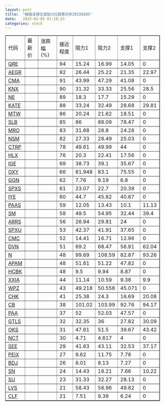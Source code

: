 ```yaml
---
layout: post
title:  "触碰支撑位或阻力位股票分析20150205"
date:   2015-02-05 01:18:23
categories: stock
---
```

<script type="text/javascript">
var stockList = []
stockList.push('gb_qre');
stockList.push('gb_aegr');
stockList.push('gb_cma');
stockList.push('gb_knx');
stockList.push('gb_ne');
stockList.push('gb_kate');
stockList.push('gb_mtw');
stockList.push('gb_slb');
stockList.push('gb_mro');
stockList.push('gb_nsm');
stockList.push('gb_ctrp');
stockList.push('gb_hlx');
stockList.push('gb_ige');
stockList.push('gb_oxy');
stockList.push('gb_ggn');
stockList.push('gb_spxs');
stockList.push('gb_iye');
stockList.push('gb_paas');
stockList.push('gb_sm');
stockList.push('gb_arrs');
stockList.push('gb_spxu');
stockList.push('gb_cmc');
stockList.push('gb_dvn');
stockList.push('gb_n');
stockList.push('gb_apam');
stockList.push('gb_hcbk');
stockList.push('gb_xxia');
stockList.push('gb_wpz');
stockList.push('gb_chk');
stockList.push('gb_cb');
stockList.push('gb_paa');
stockList.push('gb_gtls');
stockList.push('gb_oks');
stockList.push('gb_nct');
stockList.push('gb_see');
stockList.push('gb_peix');
stockList.push('gb_bdj');
stockList.push('gb_sn');
stockList.push('gb_su');
stockList.push('gb_lvs');
stockList.push('gb_clf');
</script>
<table border="1">
 <tr>
 <td>代码</td>
 <td>最新价</td>
 <td>涨跌幅(%)</td>
 <td>接近程度</td>
 <td>阻力1</td>
 <td>阻力2</td>
 <td>支撑1</td>
 <td>支撑2</td>
</tr>
  <tr id="qre" class="red">
  <td><a href="http://stock.finance.sina.com.cn/usstock/quotes/QRE.html" target="_blank">QRE</a></td><td></td><td></td><td>94</td><td>15.24</td><td>16.99</td><td>14.05</td><td>0</td></tr>
  <tr id="aegr" class="green">
  <td><a href="http://stock.finance.sina.com.cn/usstock/quotes/AEGR.html" target="_blank">AEGR</a></td><td></td><td></td><td>92</td><td>26.44</td><td>25.22</td><td>21.35</td><td>22.97</td></tr>
  <tr id="cma" class="red">
  <td><a href="http://stock.finance.sina.com.cn/usstock/quotes/CMA.html" target="_blank">CMA</a></td><td></td><td></td><td>91</td><td>43.99</td><td>47.29</td><td>41.08</td><td>0</td></tr>
  <tr id="knx" class="green">
  <td><a href="http://stock.finance.sina.com.cn/usstock/quotes/KNX.html" target="_blank">KNX</a></td><td></td><td></td><td>90</td><td>31.32</td><td>33.33</td><td>25.56</td><td>28.5</td></tr>
  <tr id="ne" class="red">
  <td><a href="http://stock.finance.sina.com.cn/usstock/quotes/NE.html" target="_blank">NE</a></td><td></td><td></td><td>89</td><td>18.3</td><td>17.7</td><td>15.29</td><td>0</td></tr>
  <tr id="kate" class="red">
  <td><a href="http://stock.finance.sina.com.cn/usstock/quotes/KATE.html" target="_blank">KATE</a></td><td></td><td></td><td>88</td><td>33.24</td><td>32.49</td><td>28.68</td><td>29.81</td></tr>
  <tr id="mtw" class="red">
  <td><a href="http://stock.finance.sina.com.cn/usstock/quotes/MTW.html" target="_blank">MTW</a></td><td></td><td></td><td>86</td><td>20.24</td><td>21.62</td><td>18.51</td><td>0</td></tr>
  <tr id="slb" class="red">
  <td><a href="http://stock.finance.sina.com.cn/usstock/quotes/SLB.html" target="_blank">SLB</a></td><td></td><td></td><td>85</td><td>86</td><td>88.09</td><td>78.47</td><td>0</td></tr>
  <tr id="mro" class="red">
  <td><a href="http://stock.finance.sina.com.cn/usstock/quotes/MRO.html" target="_blank">MRO</a></td><td></td><td></td><td>83</td><td>31.68</td><td>28.8</td><td>24.28</td><td>0</td></tr>
  <tr id="nsm" class="red">
  <td><a href="http://stock.finance.sina.com.cn/usstock/quotes/NSM.html" target="_blank">NSM</a></td><td></td><td></td><td>82</td><td>27.33</td><td>28.49</td><td>25.03</td><td>0</td></tr>
  <tr id="ctrp" class="red">
  <td><a href="http://stock.finance.sina.com.cn/usstock/quotes/CTRP.html" target="_blank">CTRP</a></td><td></td><td></td><td>78</td><td>49.61</td><td>49.99</td><td>44</td><td>0</td></tr>
  <tr id="hlx" class="red">
  <td><a href="http://stock.finance.sina.com.cn/usstock/quotes/HLX.html" target="_blank">HLX</a></td><td></td><td></td><td>76</td><td>20.3</td><td>22.41</td><td>17.56</td><td>0</td></tr>
  <tr id="ige" class="red">
  <td><a href="http://stock.finance.sina.com.cn/usstock/quotes/IGE.html" target="_blank">IGE</a></td><td></td><td></td><td>69</td><td>38.73</td><td>39.1</td><td>35.67</td><td>0</td></tr>
  <tr id="oxy" class="red">
  <td><a href="http://stock.finance.sina.com.cn/usstock/quotes/OXY.html" target="_blank">OXY</a></td><td></td><td></td><td>66</td><td>81.948</td><td>83.1</td><td>75.55</td><td>0</td></tr>
  <tr id="ggn" class="red">
  <td><a href="http://stock.finance.sina.com.cn/usstock/quotes/GGN.html" target="_blank">GGN</a></td><td></td><td></td><td>62</td><td>7.76</td><td>9.19</td><td>6.8</td><td>0</td></tr>
  <tr id="spxs" class="green">
  <td><a href="http://stock.finance.sina.com.cn/usstock/quotes/SPXS.html" target="_blank">SPXS</a></td><td></td><td></td><td>61</td><td>23.07</td><td>22.7</td><td>20.39</td><td>0</td></tr>
  <tr id="iye" class="red">
  <td><a href="http://stock.finance.sina.com.cn/usstock/quotes/IYE.html" target="_blank">IYE</a></td><td></td><td></td><td>60</td><td>44.7</td><td>45.82</td><td>40.87</td><td>0</td></tr>
  <tr id="paas" class="red">
  <td><a href="http://stock.finance.sina.com.cn/usstock/quotes/PAAS.html" target="_blank">PAAS</a></td><td></td><td></td><td>59</td><td>12.05</td><td>13.43</td><td>10.1</td><td>11.13</td></tr>
  <tr id="sm" class="red">
  <td><a href="http://stock.finance.sina.com.cn/usstock/quotes/SM.html" target="_blank">SM</a></td><td></td><td></td><td>58</td><td>49.5</td><td>54.95</td><td>32.44</td><td>39.4</td></tr>
  <tr id="arrs" class="red">
  <td><a href="http://stock.finance.sina.com.cn/usstock/quotes/ARRS.html" target="_blank">ARRS</a></td><td></td><td></td><td>56</td><td>26.94</td><td>29.81</td><td>24</td><td>0</td></tr>
  <tr id="spxu" class="green">
  <td><a href="http://stock.finance.sina.com.cn/usstock/quotes/SPXU.html" target="_blank">SPXU</a></td><td></td><td></td><td>53</td><td>42.37</td><td>41.91</td><td>37.65</td><td>0</td></tr>
  <tr id="cmc" class="red">
  <td><a href="http://stock.finance.sina.com.cn/usstock/quotes/CMC.html" target="_blank">CMC</a></td><td></td><td></td><td>52</td><td>14.41</td><td>16.71</td><td>12.96</td><td>0</td></tr>
  <tr id="dvn" class="green">
  <td><a href="http://stock.finance.sina.com.cn/usstock/quotes/DVN.html" target="_blank">DVN</a></td><td></td><td></td><td>51</td><td>69.2</td><td>68.47</td><td>56.91</td><td>62.04</td></tr>
  <tr id="n" class="red">
  <td><a href="http://stock.finance.sina.com.cn/usstock/quotes/N.html" target="_blank">N</a></td><td></td><td></td><td>48</td><td>99.69</td><td>108.59</td><td>82.87</td><td>93.26</td></tr>
  <tr id="apam" class="green">
  <td><a href="http://stock.finance.sina.com.cn/usstock/quotes/APAM.html" target="_blank">APAM</a></td><td></td><td></td><td>48</td><td>51.61</td><td>51.22</td><td>47.82</td><td>0</td></tr>
  <tr id="hcbk" class="red">
  <td><a href="http://stock.finance.sina.com.cn/usstock/quotes/HCBK.html" target="_blank">HCBK</a></td><td></td><td></td><td>48</td><td>9.5</td><td>9.94</td><td>8.87</td><td>0</td></tr>
  <tr id="xxia" class="red">
  <td><a href="http://stock.finance.sina.com.cn/usstock/quotes/XXIA.html" target="_blank">XXIA</a></td><td></td><td></td><td>44</td><td>11.14</td><td>10.59</td><td>9.38</td><td>9.9</td></tr>
  <tr id="wpz" class="red">
  <td><a href="http://stock.finance.sina.com.cn/usstock/quotes/WPZ.html" target="_blank">WPZ</a></td><td></td><td></td><td>43</td><td>49.218</td><td>50.556</td><td>45.071</td><td>0</td></tr>
  <tr id="chk" class="green">
  <td><a href="http://stock.finance.sina.com.cn/usstock/quotes/CHK.html" target="_blank">CHK</a></td><td></td><td></td><td>41</td><td>25.38</td><td>24.3</td><td>16.69</td><td>20.08</td></tr>
  <tr id="cb" class="red">
  <td><a href="http://stock.finance.sina.com.cn/usstock/quotes/CB.html" target="_blank">CB</a></td><td></td><td></td><td>38</td><td>101.02</td><td>103.99</td><td>92.76</td><td>94.17</td></tr>
  <tr id="paa" class="red">
  <td><a href="http://stock.finance.sina.com.cn/usstock/quotes/PAA.html" target="_blank">PAA</a></td><td></td><td></td><td>37</td><td>52</td><td>52.03</td><td>47.57</td><td>0</td></tr>
  <tr id="gtls" class="red">
  <td><a href="http://stock.finance.sina.com.cn/usstock/quotes/GTLS.html" target="_blank">GTLS</a></td><td></td><td></td><td>32</td><td>32.35</td><td>36</td><td>27.82</td><td>30.09</td></tr>
  <tr id="oks" class="green">
  <td><a href="http://stock.finance.sina.com.cn/usstock/quotes/OKS.html" target="_blank">OKS</a></td><td></td><td></td><td>31</td><td>47.61</td><td>51.5</td><td>39.67</td><td>43.42</td></tr>
  <tr id="nct" class="red">
  <td><a href="http://stock.finance.sina.com.cn/usstock/quotes/NCT.html" target="_blank">NCT</a></td><td></td><td></td><td>30</td><td>4.71</td><td>4.617</td><td>4</td><td>0</td></tr>
  <tr id="see" class="green">
  <td><a href="http://stock.finance.sina.com.cn/usstock/quotes/SEE.html" target="_blank">SEE</a></td><td></td><td></td><td>29</td><td>41.63</td><td>43.11</td><td>32.53</td><td>37.17</td></tr>
  <tr id="peix" class="red">
  <td><a href="http://stock.finance.sina.com.cn/usstock/quotes/PEIX.html" target="_blank">PEIX</a></td><td></td><td></td><td>27</td><td>9.62</td><td>11.75</td><td>7.78</td><td>0</td></tr>
  <tr id="bdj" class="green">
  <td><a href="http://stock.finance.sina.com.cn/usstock/quotes/BDJ.html" target="_blank">BDJ</a></td><td></td><td></td><td>26</td><td>8.01</td><td>8.13</td><td>7.27</td><td>0</td></tr>
  <tr id="sn" class="red">
  <td><a href="http://stock.finance.sina.com.cn/usstock/quotes/SN.html" target="_blank">SN</a></td><td></td><td></td><td>24</td><td>14.43</td><td>18.21</td><td>7.66</td><td>10.22</td></tr>
  <tr id="su" class="red">
  <td><a href="http://stock.finance.sina.com.cn/usstock/quotes/SU.html" target="_blank">SU</a></td><td></td><td></td><td>23</td><td>31.33</td><td>32.27</td><td>28.13</td><td>0</td></tr>
  <tr id="lvs" class="red">
  <td><a href="http://stock.finance.sina.com.cn/usstock/quotes/LVS.html" target="_blank">LVS</a></td><td></td><td></td><td>21</td><td>58.43</td><td>58.96</td><td>49.82</td><td>0</td></tr>
  <tr id="clf" class="green">
  <td><a href="http://stock.finance.sina.com.cn/usstock/quotes/CLF.html" target="_blank">CLF</a></td><td></td><td></td><td>21</td><td>7.51</td><td>9.39</td><td>6.24</td><td>0</td></tr>
</table>
